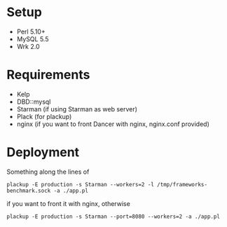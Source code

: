 # Setup

* Perl 5.10+
* MySQL 5.5
* Wrk 2.0

# Requirements

* Kelp
* DBD::mysql
* Starman (if using Starman as web server)
* Plack (for plackup)
* nginx (if you want to front Dancer with nginx, nginx.conf provided)

# Deployment

Something along the lines of

    plackup -E production -s Starman --workers=2 -l /tmp/frameworks-benchmark.sock -a ./app.pl

if you want to front it with nginx, otherwise

    plackup -E production -s Starman --port=8080 --workers=2 -a ./app.pl
